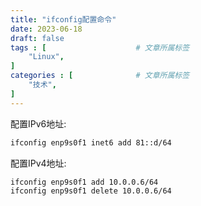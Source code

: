 ```yaml
---
title: "ifconfig配置命令"
date: 2023-06-18
draft: false
tags : [                    # 文章所属标签
    "Linux",
]
categories : [              # 文章所属标签
    "技术",
]
---
```



配置IPv6地址:

```bash
ifconfig enp9s0f1 inet6 add 81::d/64 

```

配置IPv4地址:

```bash
ifconfig enp9s0f1 add 10.0.0.6/64 
ifconfig enp9s0f1 delete 10.0.0.6/64 
```